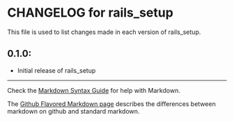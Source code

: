 # CHANGELOG for rails_setup

This file is used to list changes made in each version of rails_setup.

## 0.1.0:

* Initial release of rails_setup

- - - 
Check the [Markdown Syntax Guide](http://daringfireball.net/projects/markdown/syntax) for help with Markdown.

The [Github Flavored Markdown page](http://github.github.com/github-flavored-markdown/) describes the differences between markdown on github and standard markdown.
